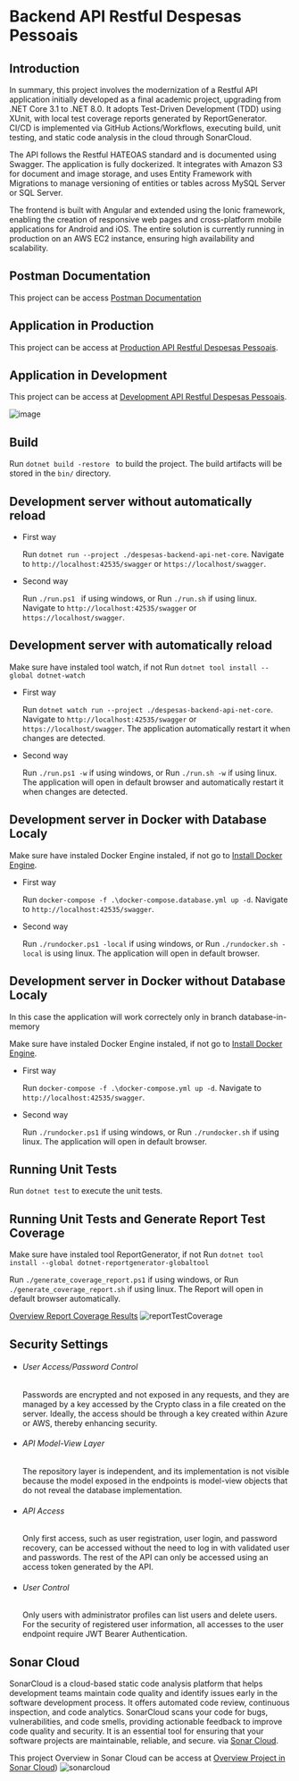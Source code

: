 # Backend API Restful Despesas Pessoais

## Introduction

In summary, this project involves the modernization of a Restful API application initially developed as a final academic project, upgrading from .NET Core 3.1 to .NET 8.0. It adopts Test-Driven Development (TDD) using XUnit, with local test coverage reports generated by ReportGenerator. CI/CD is implemented via GitHub Actions/Workflows, executing build, unit testing, and static code analysis in the cloud through SonarCloud.

The API follows the Restful HATEOAS standard and is documented using Swagger. The application is fully dockerized. It integrates with Amazon S3 for document and image storage, and uses Entity Framework with Migrations to manage versioning of entities or tables across MySQL Server or SQL Server.

The frontend is built with Angular and extended using the Ionic framework, enabling the creation of responsive web pages and cross-platform mobile applications for Android and iOS. The entire solution is currently running in production on an AWS EC2 instance, ensuring high availability and scalability.

## Postman Documentation

This project can be access [Postman Documentation](https://bold-eclipse-872793.postman.co/workspace/local-api-despesas-pessoais~bb08206c-ff0d-44c9-b49e-55339a554a3b/overview)

## Application in Production

This project can be access at [Production API Restful Despesas Pessoais](https://alexfariakof.com/swagger).

## Application in Development

This project can be access at [Development API Restful Despesas Pessoais](https://alexfariakof.com:42535/swagger).

![image](https://github.com/alexfariakof/despesas-backend-api-net-core/assets/42475620/c0abe2f5-da31-4907-90dc-bbb06a95d2f3)

## Build

Run `dotnet build -restore ` to build the project. The build artifacts will be stored in the `bin/` directory.

## Development server without automatically reload

- First way

  Run `dotnet run --project ./despesas-backend-api-net-core`. Navigate to `http://localhost:42535/swagger` or `https://localhost/swagger`.

- Second way

  Run `./run.ps1 ` if using windows, or Run `./run.sh` if using linux. Navigate to `http://localhost:42535/swagger` or `https://localhost/swagger`.

## Development server with automatically reload

Make sure have instaled tool watch, if not Run `dotnet tool install --global dotnet-watch`

- First way

  Run `dotnet watch run --project ./despesas-backend-api-net-core`. Navigate to `http://localhost:42535/swagger` or `https://localhost/swagger`. The application automatically restart it when changes are detected.

- Second way

  Run `./run.ps1 -w` if using windows, or Run `./run.sh -w` if using linux. The application will open in default browser and automatically restart it when changes are detected.

## Development server in Docker with Database Localy

Make sure have instaled Docker Engine instaled, if not go to [Install Docker Engine](https://docs.docker.com/engine/install/).

- First way

  Run `docker-compose -f .\docker-compose.database.yml up -d`. Navigate to `http://localhost:42535/swagger`.

- Second way

  Run `./rundocker.ps1 -local` if using windows, or Run `./rundocker.sh -local` is using linux. The application will open in default browser.

## Development server in Docker without Database Localy

In this case the application will work correctely only in branch database-in-memory

Make sure have instaled Docker Engine instaled, if not go to [Install Docker Engine](https://docs.docker.com/engine/install/).

- First way

  Run `docker-compose -f .\docker-compose.yml up -d`. Navigate to `http://localhost:42535/swagger`.

- Second way

  Run `./rundocker.ps1` if using windows, or Run `./rundocker.sh` if using linux. The application will open in default browser.

## Running Unit Tests

Run `dotnet test` to execute the unit tests.

## Running Unit Tests and Generate Report Test Coverage

Make sure have instaled tool ReportGenerator, if not Run `dotnet tool install --global dotnet-reportgenerator-globaltool`

Run `./generate_coverage_report.ps1` if using windows, or Run `./generate_coverage_report.sh` if using linux. The Report will open in default browser automatically.

[Overview Report Coverage Results](https://alexfariakof.com:42535/coveragereport/index.html)
![reportTestCoverage](https://github.com/alexfariakof/despesas-backend-api-net-core/assets/42475620/afd1b5e4-5a2f-490c-bf4f-a530df41c1ae)

## Security Settings

 <ul>
      <li>   
         <h6>User Access/Password Control</h6>
            <p>Passwords are encrypted and not exposed in any requests, and they are managed by a key  accessed by the Crypto class in a file created on the server. Ideally, the access should be through a key created within Azure or AWS, thereby enhancing security.
         </p>
      </li>
      <li>
         <h6>API Model-View Layer</h6>
            <p>The repository layer is independent, and its implementation is not visible because the model exposed in the endpoints is model-view objects that do not reveal the database implementation.
         </p>
      </li>
      <li>
         <h6>API Access</h6>
            <p>Only first access, such as user registration, user login, and password recovery, can be accessed without the need to log in with validated user and passwords. The rest of the API can only be accessed using an access token generated by the API. 
         </p>
      </li>
      <li>
         <h6>User Control</h6>
            <p>Only users with administrator profiles can list users and delete users. For the security of registered user information, all accesses to the user endpoint require JWT Bearer Authentication.
         </p>
      </li>                 
 </ul>

## Sonar Cloud

SonarCloud is a cloud-based static code analysis platform that helps development teams maintain code quality and identify issues early in the software development process. It offers automated code review, continuous inspection, and code analytics. SonarCloud scans your code for bugs, vulnerabilities, and code smells, providing actionable feedback to improve code quality and security. It is an essential tool for ensuring that your software projects are maintainable, reliable, and secure. via [Sonar Cloud](https://sonarcloud.io/).

This project Overview in Sonar Cloud can be access at [Overview Project in Sonar Cloud](https://sonarcloud.io/project/overview?id=alexribeirofaria_prj-despesas-pessoais))
![sonarcloud](https://github.com/alexfariakof/despesas-backend-api-net-core/assets/42475620/fd4b2bc7-c254-438b-8194-a07ec62da86b)
